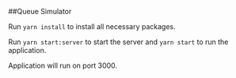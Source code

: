 ##Queue Simulator

Run `yarn install` to install all necessary packages.

Run `yarn start:server` to start the server and `yarn start` to run the application.

Application will run on port 3000.
